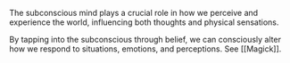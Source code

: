 The subconscious mind plays a crucial role in how we perceive and experience the world, influencing both thoughts and physical sensations.

By tapping into the subconscious through belief, we can consciously alter how we respond to situations, emotions, and perceptions. See [[Magick]].
